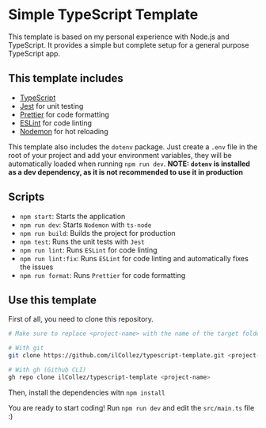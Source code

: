 # Simple TypeScript Template

This template is based on my personal experience with Node.js and TypeScript.
It provides a simple but complete setup for a general purpose TypeScript app.

## This template includes

-   [TypeScript](https://typescriptlang.org)
-   [Jest](https://jestjs.io/) for unit testing
-   [Prettier](https://prettier.io/) for code formatting
-   [ESLint](https://eslint.org/) for code linting
-   [Nodemon](https://nodemon.io/) for hot reloading

This template also includes the `dotenv` package. Just create a `.env` file in the root of your project and add your environment variables, they will be automatically loaded when running `npm run dev`. **NOTE: `dotenv` is installed as a dev dependency, as it is not recommended to use it in production**

## Scripts

-   `npm start`: Starts the application
-   `npm run dev`: Starts `Nodemon` with `ts-node`
-   `npm run build`: Builds the project for production
-   `npm test`: Runs the unit tests with `Jest`
-   `npm run lint`: Runs `ESLint` for code linting
-   `npm run lint:fix`: Runs `ESLint` for code linting and automatically fixes the issues
-   `npm run format`: Runs `Prettier` for code formatting

## Use this template

First of all, you need to clone this repository.

```bash
# Make sure to replace <project-name> with the name of the target folder

# With git
git clone https://github.com/ilCollez/typescript-template.git <project-name>

# With gh (Github CLI)
gh repo clone ilCollez/typescript-template <project-name>
```

Then, install the dependencies witn `npm install`

You are ready to start coding! Run `npm run dev` and edit the `src/main.ts` file :)
